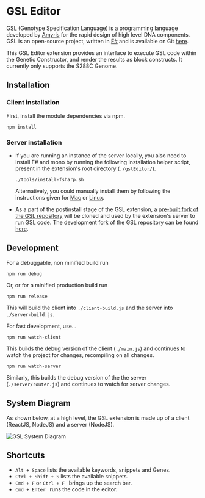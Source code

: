 # GSL Editor

[GSL](http://pubs.acs.org/doi/abs/10.1021/acssynbio.5b00194) (Genotype Specification Language) is a programming language developed by [Amyris](https://amyris.com/) for the rapid design of high level DNA components. GSL is an open-source project, written in [F#](http://fsharp.org/) and is available on Git [here](https://github.com/Amyris/GSL).

This GSL Editor extension provides an interface to execute GSL code within the Genetic Constructor, and render the results as block constructs. It currently only supports the S288C Genome.

## Installation

### Client installation
First, install the module dependencies via npm.

```npm install```

### Server installation
* If you are running an instance of the server locally, you also need to install F# and mono by running the following installation helper script, present in the extension's root directory (`./gslEditor/`). 

	```./tools/install-fsharp.sh```

	Alternatively, you could manually install them by following the instructions given for [Mac]( http://fsharp.org/use/mac/) or [Linux](http://fsharp.org/use/linux/). 

* As a part of the postinstall stage of the GSL extension, a [pre-built fork of the GSL repository](https://github.com/rupalkhilari/GSL-build) will be cloned and used by the extension's server to run GSL code. The development fork of the GSL repository can be found [here](https://github.com/rupalkhilari/GSL).


## Development

For a debuggable, non minified build run

```npm run debug```

Or, or for a minified production build run

```npm run release```

This will build the client into `./client-build.js` and the server into `./server-build.js`.

For fast development, use...

```npm run watch-client```

This builds the debug version of the client (`./main.js`) and continues to watch the project for changes, recompiling on all changes. 

```npm run watch-server```

Similarly, this builds the debug version of the the server (`./server/router.js`) and continues to watch for server changes.

## System Diagram
As shown below, at a high level, the GSL extension is made up of a client (ReactJS, NodeJS) and a server (NodeJS).

![GSL System Diagram](http://goo.gl/I7I9G5)
	
## Shortcuts
* ```Alt + Space``` lists the available keywords, snippets and Genes.
* ```Ctrl + Shift + S``` lists the available snippets.
* ```Cmd + F``` or ```Ctrl + F ``` brings up the search bar.
* ```Cmd + Enter ``` runs the code in the editor.
